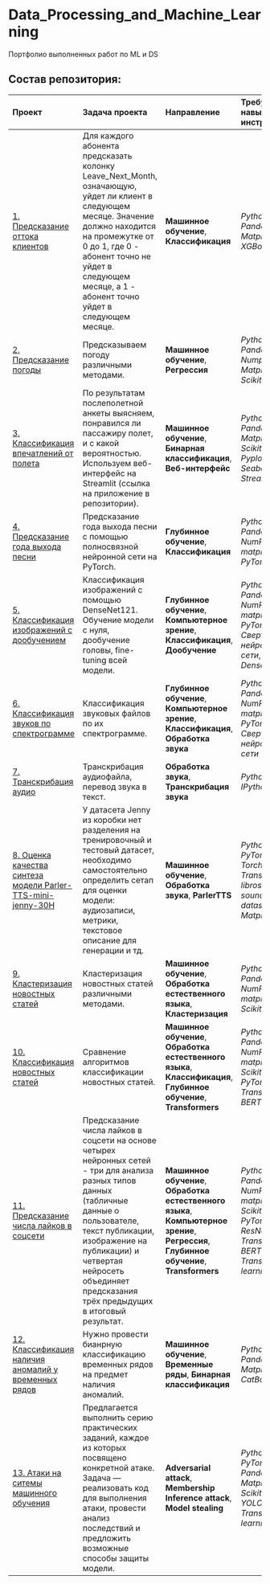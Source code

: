# Data_Processing_and_Machine_Learning
Портфолио выполненных работ по ML и DS

## Состав репозитория:

|**Проект**|**Задача проекта**|**Направление**|**Требуемые навыки и инструменты**|
|:-----------------|:-------------------------------|:-----------|:-----------|
|[1. Предсказание оттока клиентов](https://github.com/goralex02/Data_Processing_and_Machine_Learning/blob/main/1_Subscribers_Outflow.ipynb)|Для каждого абонента предсказать колонку Leave_Next_Month, означающую, уйдет ли клиент в следующем месяце. Значение должно находится на промежутке от 0 до 1, где 0 - абонент точно не уйдет в следующем месяце, а 1 - абонент точно уйдет в следующем месяце.|**Машинное обучение**, **Классификация**|*Python*, *Pandas*, *Matplotlib*, *XGBoost*|
|[2. Предсказание погоды](https://github.com/goralex02/Data_Processing_and_Machine_Learning/blob/main/2_Weather_Predictions.ipynb)|Предсказываем погоду различными методами.|**Машинное обучение**, **Регрессия**|*Python*, *Pandas*, *Numpy*, *Matplotlib*, *Scikit-learn*|
|[3. Классификация впечатлений от полета](https://github.com/goralex02/Flight_satisfaction)|По результатам послеполетной анкеты выясняем, понравился ли пассажиру полет, и с какой вероятностью. Используем веб-интерфейс на Streamlit (ссылка на приложение в репозитории).|**Машинное обучение**, **Бинарная классификация**, **Веб-интерфейс**|*Python*, *Pandas*, *Matplotlib*, *Scikit-learn*, *Pyplot*, *Seaborn*, *Streamlit*|
|[4. Предсказание года выхода песни](https://github.com/goralex02/Data_Processing_and_Machine_Learning/blob/main/4_PyTorch_Regression_MLP.ipynb)|Предсказание года выхода песни с помощью полносвязной нейронной сети на PyTorch.|**Глубинное обучение**, **Классификация**|*Python*, *Pandas*, *NumPy*, *matplotlib*, *PyTorch*|
|[5. Классификация изображений с дообучением](https://github.com/goralex02/Data_Processing_and_Machine_Learning/blob/main/5_PyTorch_Image_Classification_DenseNet.ipynb)|Классификация изображений с помощью DenseNet121. Обучение модели с нуля, дообучение головы, fine-tuning всей модели.|**Глубинное обучение**, **Компьютерное зрение**, **Классификация**, **Дообучение**|*Python*, *Pandas*, *NumPy*, *matplotlib*, *PyTorch*, *Сверточные нейронные сети*, *DenseNet*|
|[6. Классификация звуков по спектрограмме](https://github.com/goralex02/Data_Processing_and_Machine_Learning/blob/main/6_Sounds_Classification.ipynb)|Классификация звуковых файлов по их спектрограмме.|**Глубинное обучение**, **Компьютерное зрение**, **Классификация**, **Обработка звука**|*Python*, *Pandas*, *NumPy*, *matplotlib*, *PyTorch*, *Сверточные нейронные сети*|
|[7. Транскрибация аудио](https://github.com/goralex02/Data_Processing_and_Machine_Learning/blob/main/7_Audio_Transcribation.ipynb)|Транскрибация аудиофайла, перевод звука в текст.|**Обработка звука**, **Транскрибация звука**|*Python*, *IPython*, *vosk*|
|[8. Оценка качества синтеза модели Parler-TTS-mini-jenny-30H](https://github.com/goralex02/parler-tts-mini-jenny-30h_evaluation/tree/main)|У датасета Jenny из коробки нет разделения на тренировочный и тестовый датасет, необходимо самостоятельно определить сетап для оценки модели: аудиозаписи, метрики, текстовое описание для генерации и тд.|**Машинное обучение**, **Обработка звука**, **ParlerTTS**|*Python*, *PyTorch*, *TorchAudio*, *Transformers*, *librosa*, *soundfile*, *datasets*, *Matplotlib*|
|[9. Кластеризация новостных статей](https://github.com/goralex02/Data_Processing_and_Machine_Learning/blob/main/9_Text_Clustering.ipynb)|Кластеризация новостных статей различными методами.|**Машинное обучение**, **Обработка естественного языка**, **Кластеризация**|*Python*, *Pandas*, *NumPy*, *matplotlib*, *Scikit-learn*|
|[10. Классификация новостных статей](https://github.com/goralex02/Data_Processing_and_Machine_Learning/blob/main/10_Text_Classification.ipynb)|Сравнение алгоритмов классификации новостных статей.|**Машинное обучение**, **Обработка естественного языка**, **Классификация**, **Глубинное обучение**, **Transformers**|*Python*, *Pandas*, *NumPy*, *matplotlib*, *Scikit-learn*, *PyTorch*, *Transformers*, *BERT*|
|[11. Предсказание числа лайков в соцсети](https://github.com/goralex02/Likes_prediction)|Предсказание числа лайков в соцсети на основе четырех нейронных сетей - три для анализа разных типов данных (табличные данные о пользователе, текст публикации, изображение на публикации) и четвертая нейросеть объединяет предсказания трёх предыдущих в итоговый результат.|**Машинное обучение**, **Обработка естественного языка**, **Компьютерное зрение**, **Регрессия**, **Глубинное обучение**, **Transformers**|*Python*, *Pandas*, *NumPy*, *matplotlib*, *Scikit-learn*, *PyTorch*, *ResNet*, *Transformers*, *BERT*, *Transfer learning*|
|[12. Классификация наличия аномалий у временных рядов](https://github.com/goralex02/vk-ds-test-2024/blob/main/solution.ipynb)|Нужно провести бианрную классификацию временных рядов на предмет наличия аномалий.|**Машинное обучение**, **Временные ряды**, **Бинарная классификация**|*Python*, *Pandas*, *Matplotlib*, *CatBoost*|
|[13. Атаки на ситемы машинного обучения](https://github.com/goralex02/attacks_on_models/tree/main)|Предлагается выполнить серию практических заданий, каждое из которых посвящено конкретной атаке. Задача — реализовать код для выполнения атаки, провести анализ последствий и предложить возможные способы защиты модели.|**Adversarial attack**, **Membership Inference attack**, **Model stealing**|*Python*, *PyTorch*, *Pandas*, *Matplotlib*, *Scikit-learn*, *YOLO*, *Transfer learning*, *ART*|